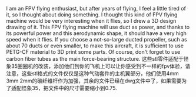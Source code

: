 I am an FPV flying enthusiast, but after years of flying, I feel a little tired of it, so I thought about doing something. I thought this kind of FPV flying machine would be very interesting when it flies, so I drew a 3D design drawing of it. This FPV flying machine will use duct as power, and thanks to its powerful power and this aerodynamic shape, it should have a very high speed when it flies.
If you choose a not-so-large ducted propeller, such as about 70 ducts or even smaller, to make this aircraft, it is sufficient to use PETG-CF material to 3D print some parts. Of course, don't forget to use carbon fiber tubes as the main force-bearing structure.
这些stl零件适配于怪象35圈圈机的改装，添加他们到你的飞机上可以让你感受到不一样的fpv体验，请注意，这些stl格式的文件仅仅是这种气动套件的主机翼部分，他们使用4mm 3mm 2mm的碳纤维杆作为加强，其余的文件已经在dwg文件中了，如果需要为了适配怪象35，把文件中的尺寸需要缩小到0.75.
